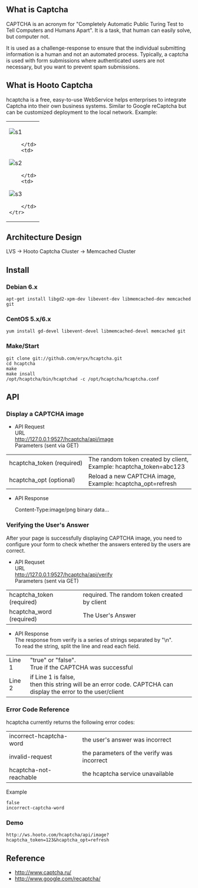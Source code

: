 ## What is Captcha

CAPTCHA is an acronym for 
"Completely Automatic Public Turing Test to Tell Computers and Humans Apart".
It is a task, that human can easily solve, but computer not.

It is used as a challenge-response to ensure that the individual submitting 
information is a human and not an automated process. Typically, a captcha is 
used with form submissions where authenticated users are not necessary, 
but you want to prevent spam submissions.

## What is Hooto Captcha

hcaptcha is a free, easy-to-use WebService helps enterprises to integrate 
Captcha into their own business systems. Similar to Google reCaptcha but can 
be customized deployment to the local network.
Example:

<table border="0">
    <tr>
        <td>

![s1](/eryx/hcaptcha/raw/master/scripts/img/s1.png)

        </td>
        <td>

![s2](/eryx/hcaptcha/raw/master/scripts/img/s2.png)

        </td>
        <td>

![s3](/eryx/hcaptcha/raw/master/scripts/img/s3.png)

        </td>
    </tr>
</table>

## Architecture Design

LVS -> Hooto Captcha Cluster -> Memcached Cluster

## Install

### Debian 6.x
    apt-get install libgd2-xpm-dev libevent-dev libmemcached-dev memcached git

### CentOS 5.x/6.x
    yum install gd-devel libevent-devel libmemcached-devel memcached git

### Make/Start
    git clone git://github.com/eryx/hcaptcha.git
    cd hcaptcha
    make
    make insall
    /opt/hcaptcha/bin/hcaptchad -c /opt/hcaptcha/hcaptcha.conf

## API

### Display a CAPTCHA image    
    
* API Request  
URL  
    http://127.0.0.1:9527/hcaptcha/api/image  
Parameters (sent via GET)
<table>
    <tr>
        <td>hcaptcha_token (required)</td>
        <td>The random token created by client,  <br />
        Example: hcaptcha_token=abc123</td>
    </tr>
    <tr>
        <td>hcaptcha_opt (optional)</td>
        <td>Reload a new CAPTCHA image,  <br />
        Example: hcaptcha_opt=refresh</td>
    </tr>
</table>

* API Response

    Content-Type:image/png
    binary data...

### Verifying the User's Answer
    
After your page is successfully displaying CAPTCHA image, you need to configure
your form to check whether the answers entered by the users are correct.

* API Requset  
URL  
    http://127.0.0.1:9527/hcaptcha/api/verify  
Parameters (sent via GET)
<table>
    <tr>
        <td>hcaptcha_token (required)</td>
        <td>required. The random token created by client</td>
    </tr>
    <tr>
        <td>hcaptcha_word (required)</td>
        <td>The User's Answer</td>
    </tr>
</table>
    
* API Response  
The response from verify is a series of strings separated by "\n".  
To read the string, split the line and read each field.
<table>
    <tr>
        <td>Line 1</td>
        <td>"true" or "false".  <br />
        True if the CAPTCHA was successful</td>
    </tr>
    <tr>
        <td>Line 2</td>
        <td>if Line 1 is false,  <br />
        then this string will be an error code. CAPTCHA can display the error to the user/client  <br />
        </td>
    </tr>
</table>

### Error Code Reference
hcaptcha currently returns the following error codes:
<table>
    <tr>
        <td>incorrect-hcaptcha-word</td>
        <td>the user's answer was incorrect</td>
    </tr>
    <tr>
        <td>invalid-request</td>
        <td>the parameters of the verify was incorrect</td>
    </tr>
    <tr>
        <td>hcaptcha-not-reachable</td>
        <td>the hcaptcha service unavailable</td>
    </tr>
</table>
Example

    false
    incorrect-captcha-word

### Demo
    http://ws.hooto.com/hcaptcha/api/image?hcaptcha_token=123&hcaptcha_opt=refresh

## Reference
* http://www.captcha.ru/
* http://www.google.com/recaptcha/


